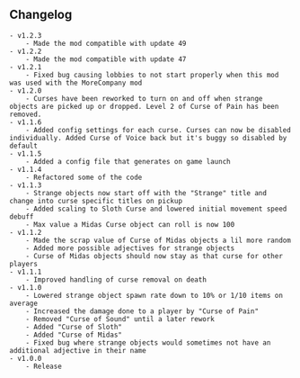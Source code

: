 ## Changelog
    - v1.2.3
        - Made the mod compatible with update 49
    - v1.2.2
        - Made the mod compatible with update 47
    - v1.2.1
        - Fixed bug causing lobbies to not start properly when this mod was used with the MoreCompany mod
    - v1.2.0
        - Curses have been reworked to turn on and off when strange objects are picked up or dropped. Level 2 of Curse of Pain has been removed.
    - v1.1.6
        - Added config settings for each curse. Curses can now be disabled individually. Added Curse of Voice back but it's buggy so disabled by default
    - v1.1.5
        - Added a config file that generates on game launch
    - v1.1.4
        - Refactored some of the code
    - v1.1.3
        - Strange objects now start off with the "Strange" title and change into curse specific titles on pickup
        - Added scaling to Sloth Curse and lowered initial movement speed debuff
        - Max value a Midas Curse object can roll is now 100
    - v1.1.2
        - Made the scrap value of Curse of Midas objects a lil more random
        - Added more possible adjectives for strange objects
        - Curse of Midas objects should now stay as that curse for other players
    - v1.1.1
        - Improved handling of curse removal on death
    - v1.1.0
        - Lowered strange object spawn rate down to 10% or 1/10 items on average
        - Increased the damage done to a player by "Curse of Pain"
        - Removed "Curse of Sound" until a later rework
        - Added "Curse of Sloth"
        - Added "Curse of Midas"
        - Fixed bug where strange objects would sometimes not have an additional adjective in their name
    - v1.0.0
        - Release